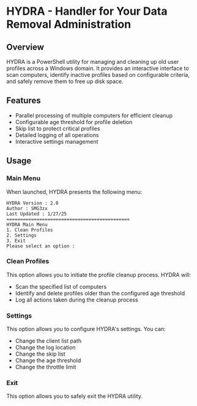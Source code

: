 # HYDRA - Handler for Your Data Removal Administration

## Overview

HYDRA is a PowerShell utility for managing and cleaning up old user profiles across a Windows domain. It provides an interactive interface to scan computers, identify inactive profiles based on configurable criteria, and safely remove them to free up disk space.

## Features

- Parallel processing of multiple computers for efficient cleanup
- Configurable age threshold for profile deletion
- Skip list to protect critical profiles
- Detailed logging of all operations
- Interactive settings management

## Usage

### Main Menu

When launched, HYDRA presents the following menu:

```
HYDRA Version : 2.0
Author : SMG3zx
Last Updated : 1/27/25
=============================================
HYDRA Main Menu
1. Clean Profiles
2. Settings
3. Exit
Please select an option :
```
### Clean Profiles

This option allows you to initiate the profile cleanup process. HYDRA will:

- Scan the specified list of computers
- Identify and delete profiles older than the configured age threshold
- Log all actions taken during the cleanup process

### Settings

This option allows you to configure HYDRA's settings. You can:

- Change the client list path
- Change the log location
- Change the skip list
- Change the age threshold
- Change the throttle limit

### Exit

This option allows you to safely exit the HYDRA utility.

